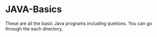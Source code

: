# JAVA-Basics
These are all the basic Java programs including quetions.
You can go through the each directory,
